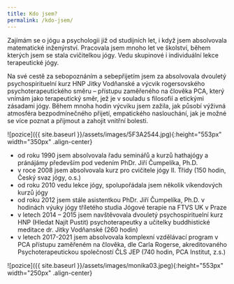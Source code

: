 ```yaml
---
title: Kdo jsem?
permalink: /kdo-jsem/
---
```

Zajímám se o jógu a psychologii již od studijních let, i když jsem absolvovala matematické inženýrství. Pracovala jsem mnoho let ve školství, během kterých jsem se stala cvičitelkou jógy. Vedu skupinové i individuální lekce terapeutické jógy.

Na své cestě za sebopoznáním a sebepřijetím jsem za absolvovala dvouletý psychospirituelní kurz HNP Jitky Vodňanské a výcvik rogersovského psychoterapeutického směru – přístupu zaměřeného na člověka PCA, který vnímám jako terapeutický směr, jež je v souladu s filosofií a etickými zásadami jógy. Během mnoha hodin výcviku jsem zažila, jak působí výživná atmosféra bezpodmínečného přijetí, empatického naslouchání, jak je možné se více poznat a přijmout a zahojit vnitřní bolesti.

![pozice]({{ site.baseurl }}/assets/images/5F3A2544.jpg){:height="553px" width="350px" .align-center}


* od roku 1990 jsem absolvovala řadu seminářů a kurzů hathajógy a pránájámy především pod vedením PhDr. Jiří Čumpelíka, Ph.D.
* v roce 2008 jsem absolvovala kurz pro cvičitele jógy II. Třídy (150 hodin, Český svaz jógy, o.s.)
* od roku 2010 vedu lekce jógy, spolupořádala jsem několik víkendových kurzů jógy
* od roku 2012 jsem stále asistentkou PhDr. Jiří Čumpelíka, Ph.D. v hodinách výuky jógy tříletého studia Jógové terapie na FTVS UK v Praze
* v letech 2014 – 2015 jsem navštěvovala dvouletý psychospirituelní kurz HNP (Hledat Najít Pustit) psychoterapeutky a učitelky buddhistické meditace dr. Jitky Vodňanské (260 hodin)
* v letech 2017-2021 jsem absolvovala komplexní vzdělávací program v PCA přístupu zaměřeném na člověka, dle Carla Rogerse, akreditovaného Psychoterapeutickou společností ČLS JEP (740 hodin, PCA Institut, z.s.)

![pozice]({{ site.baseurl }}/assets/images/monika03.jpeg){:height="553px" width="250px" .align-center}
